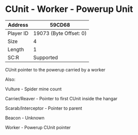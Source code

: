 
#  CUnit - Worker - Powerup Unit
Address   | 59CD68
----------|-------------
Player ID | 19073 (Byte Offset: 0)
Size 	  | 4
Length 	  | 1
SC:R      | Supported

CUnit pointer to the powerup carried by a worker

Also:
Vulture - Spider mine count
Carrier/Reaver - Pointer to first CUnit inside the hangar
Scarab/Interceptor - Pointer to parent
Beacon - Unknown
Worker - Powerup CUnit pointer
